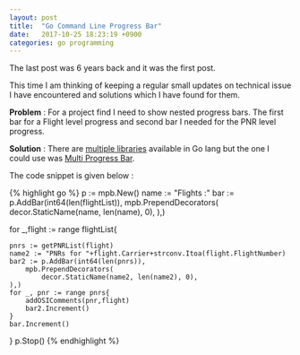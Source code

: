 ```yaml
---
layout: post
title:  "Go Command Line Progress Bar"
date:   2017-10-25 18:23:19 +0900
categories: go programming
---
```

The last post was 6 years back and it was the first post.

This time I am thinking of keeping a regular small updates on technical issue I have encountered and solutions which I have found for them.

**Problem** : For a project find I need to show nested progress bars. The first bar for a Flight level progress and second bar I needed for the PNR level progress.

**Solution** : There are [multiple libraries][awesome] available in Go lang but the one I could use was [Multi Progress Bar][mpb]. 

The code snippet is given below :

{% highlight go %}
p := mpb.New()
name := "Flights :"
bar := p.AddBar(int64(len(flightList)), 
		mpb.PrependDecorators(			
			decor.StaticName(name, len(name), 0),
	),)

for _,flight := range flightList{
	
	pnrs := getPNRList(flight)
	name2 := "PNRs for "+flight.Carrier+strconv.Itoa(flight.FlightNumber)
	bar2 := p.AddBar(int64(len(pnrs)), 
		mpb.PrependDecorators(			
			decor.StaticName(name2, len(name2), 0),
	),)
	for _, pnr := range pnrs{
		addOSIComments(pnr,flight)
		bar2.Increment()
	}
	bar.Increment()
}
p.Stop()
{% endhighlight %}


[mpb]: https://github.com/vbauerster/mpb
[awesome]: https://awesome-go.com/
